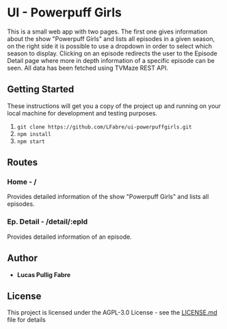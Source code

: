 # UI - Powerpuff Girls

This is a small web app with two pages. The first one gives information about the show
"Powerpuff Girls" and lists all episodes in a given season, on the right side it is possible 
to use a dropdown in order to select which season to display. Clicking on an episode redirects the user to the Episode Detail page where more in depth information of a specific episode can be seen. All data has been fetched using TVMaze REST API.

## Getting Started

These instructions will get you a copy of the project up and running on your local machine for development and testing purposes.

1. `git clone https://github.com/LFabre/ui-powerpuffgirls.git`
2. `npm install`
3. `npm start`

## Routes

### Home - /

Provides detailed information of the show "Powerpuff Girls" and lists all episodes.

### Ep. Detail - /detail/:epId

Provides detailed information of an episode.

## Author

* **Lucas Pullig Fabre**

## License

This project is licensed under the AGPL-3.0 License - see the [LICENSE.md](LICENSE.md) file for details
